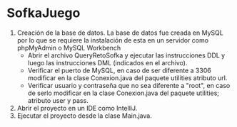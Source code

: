 # SofkaJuego

1. Creación de la base de datos.
	La base de datos fue creada en MySQL por lo que se requiere la instalación de esta en un servidor como phpMyAdmin o MySQL Workbench
	- Abrir el archivo QueryRetoSofka y ejecutar las instrucciones DDL y luego las instrucciones DML (indicados en el archivo).
	- Verificar el puerto de MySQL, en caso de ser diferente a 3306 modificar en la clase Conexion.java del paquete utilities atributo url.
	- Verificar usuario y contraseña que no sea diferente a "root", en caso de serlo modificar en la clase Conexion.java del paquete utilities; atributo user y pass.	
2. Abrir el proyecto en un IDE como IntelliJ.
3. Ejecutar el proyecto desde la clase Main.java.

